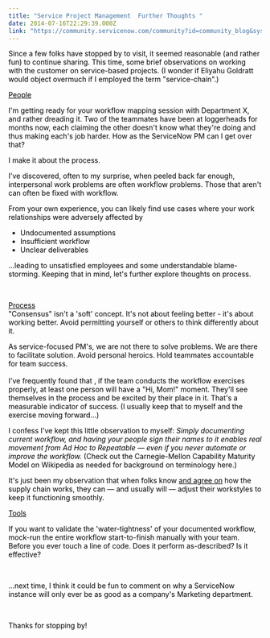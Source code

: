 ```yaml
---
title: "Service Project Management  Further Thoughts "
date: 2014-07-16T22:29:39.000Z
link: "https://community.servicenow.com/community?id=community_blog&sys_id=143d2ae5dbd0dbc01dcaf3231f961938"
---
```

<p><span style="color: black;">Since a few folks have stopped by to visit, it seemed reasonable (and rather fun) to continue sharing. This time, some brief observations on working with the customer on service-based projects. (I wonder if Eliyahu Goldratt would object overmuch if I employed the term "service-chain".)</span></p><p></p><p><span style="color: black; text-decoration: underline;">People</span></p><p><span style="color: black;">I'm getting ready for your workflow mapping session with Department X, and rather dreading it. Two of the teammates have been at loggerheads for months now, each claiming the other doesn't know what they're doing and thus making each's job harder. How as the ServiceNow PM can I get over that? </span></p><p></p><p><span style="color: black;">I make it about the process. </span></p><p></p><p><span style="color: black;">I've discovered, often to my surprise, when peeled back far enough, interpersonal work problems are often workflow problems. Those that aren't can often be fixed with workflow. </span></p><p></p><p><span style="color: black;">From your own experience, you can likely find use cases where your work relationships were adversely affected by</span></p><p></p><ul style="list-style-type: disc;"><li><span style="color: black;">Undocumented assumptions</span></li><li><span style="color: black;">Insufficient workflow </span></li><li><span style="color: black;">Unclear deliverables</span></li></ul><p></p><p><span style="color: black;">…leading to unsatisfied employees and some understandable blame-storming. Keeping that in mind, let's further explore thoughts on process.</span></p><p><span style="color: black; text-decoration: underline;"><br/></span></p><p><span style="color: black;"><span style="text-decoration: underline;">Process</span><br/>"Consensus" isn't a 'soft' concept. It's not about feeling better - it's about working better. Avoid permitting yourself or others to think differently about it.</span></p><p></p><p><span style="color: black;">As service-focused PM's, we are not there to solve problems. We are there to facilitate solution. Avoid personal heroics. Hold teammates accountable for team success. <br/> <br/></span><span style="color: black;">I've frequently found that , if the team conducts the workflow exercises properly, at least one person will have a "Hi, Mom!" moment. They'll see themselves in the process and be excited by their place in it. That's a measurable indicator of success. (I usually keep that to myself and the exercise moving forward…)</span></p><p></p><p><span style="color: black;">I confess I've kept this little observation to myself: <em>Simply documenting current workflow, and having your people sign their names to it enables real movement from Ad Hoc to Repeatable — even if you never automate or improve the workflow.</em> (Check out the Carnegie-Mellon Capability Maturity Model on Wikipedia as needed for background on terminology here.) </span></p><p></p><p><span style="color: black;">It's just been my observation that when folks know <span style="text-decoration: underline;">and agree on</span> how the supply chain works, they can — and usually will — adjust their workstyles to keep it functioning smoothly.</span></p><p></p><p><span style="color: black; text-decoration: underline;">Tools</span></p><p><span style="color: black;">If you want to validate the 'water-tightness' of your documented workflow, mock-run the entire workflow start-to-finish manually with your team. Before you ever touch a line of code. Does it perform as-described? Is it effective?</span></p><p><span style="color: black;"><br/></span></p><p><span style="color: black;">...next time, I think it could be fun to comment on why a ServiceNow instance will only ever be as good as a company's Marketing department. </span></p><p><span style="color: black;"><br/></span></p><p><span style="color: black;">Thanks for stopping by!</span><span style="color: black; text-decoration: underline;"><br/></span></p>